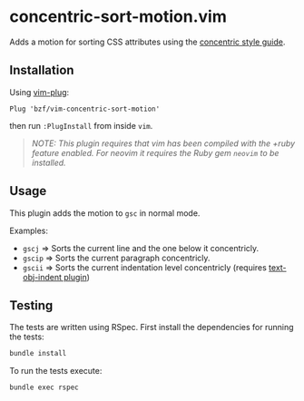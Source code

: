 concentric-sort-motion.vim
==========================

Adds a motion for sorting CSS attributes using the [concentric style guide][1].

## Installation

Using [vim-plug][2]:

```vim
Plug 'bzf/vim-concentric-sort-motion'
```

then run `:PlugInstall` from inside `vim`.

> _NOTE: This plugin requires that vim has been compiled with the +ruby feature
enabled. For neovim it requires the Ruby gem `neovim` to be installed._

## Usage

This plugin adds the motion to `gsc` in normal mode.

Examples:

- `gscj` => Sorts the current line and the one below it concentricly.
- `gscip` => Sorts the current paragraph concentricly.
- `gscii` => Sorts the current indentation level concentricly (requires [text-obj-indent plugin][])

[text-obj-indent plugin]: https://github.com/kana/vim-textobj-indent

## Testing

The tests are written using RSpec. First install the dependencies for running
the tests:

```sh
bundle install
```

To run the tests execute:

```sh
bundle exec rspec
```

[1]: http://rhodesmill.org/brandon/2011/concentric-css/
[2]: https://github.com/junegunn/vim-plug
